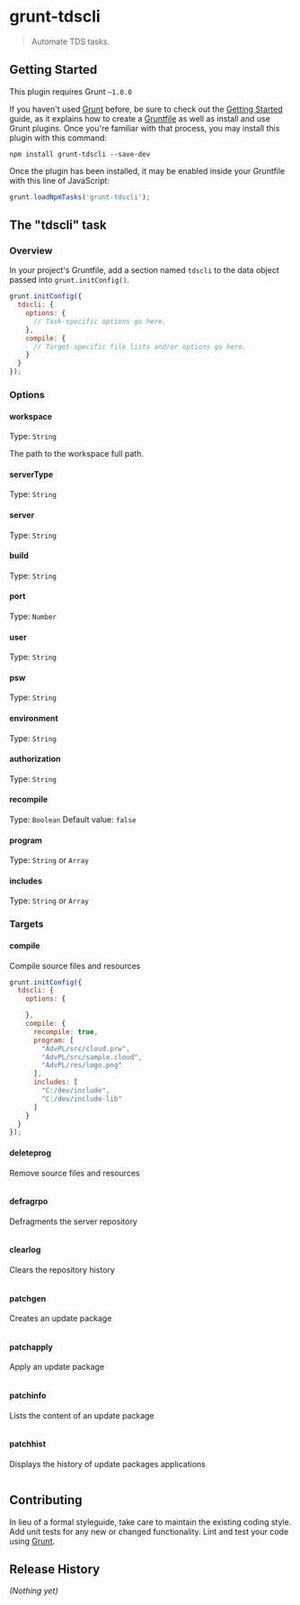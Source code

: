 # grunt-tdscli

> Automate TDS tasks.

## Getting Started
This plugin requires Grunt `~1.0.0`

If you haven't used [Grunt](http://gruntjs.com/) before, be sure to check out the [Getting Started](http://gruntjs.com/getting-started) guide, as it explains how to create a [Gruntfile](http://gruntjs.com/sample-gruntfile) as well as install and use Grunt plugins. Once you're familiar with that process, you may install this plugin with this command:

```shell
npm install grunt-tdscli --save-dev
```

Once the plugin has been installed, it may be enabled inside your Gruntfile with this line of JavaScript:

```js
grunt.loadNpmTasks('grunt-tdscli');
```

## The "tdscli" task

### Overview
In your project's Gruntfile, add a section named `tdscli` to the data object passed into `grunt.initConfig()`.

```js
grunt.initConfig({
  tdscli: {
    options: {
      // Task-specific options go here.
    },
    compile: {
      // Target-specific file lists and/or options go here.
    }
  }
});
```

### Options

#### workspace
Type: `String` 
<!---
Default value: `',  '`
-->

The path to the workspace full path.

#### serverType
Type: `String`
<!--Default value: `'AdvPL'`-->

#### server
Type: `String`

#### build
Type: `String`

#### port
Type: `Number`

#### user
Type: `String`

#### psw
Type: `String`

#### environment
Type: `String`

#### authorization
Type: `String`

#### recompile
Type: `Boolean`
Default value: `false`

#### program
Type: `String` or `Array` 

#### includes
Type: `String` or `Array`


### Targets

#### compile
Compile source files and resources

```js
grunt.initConfig({
  tdscli: {
    options: {

    },
    compile: {
      recompile: true,
      program: [
        "AdvPL/src/cloud.prw",
        "AdvPL/src/sample.cloud",
        "AdvPL/res/logo.png"
      ],
      includes: [
        "C:/dev/include",
        "C:/dev/include-lib"
      ]
    }
  }
});
```

#### deleteprog
Remove source files and resources
```js
```

#### defragrpo
Defragments the server repository
```js
```

#### clearlog
Clears the repository history
```js
```

#### patchgen
Creates an update package
```js
```

#### patchapply
Apply an update package
```js
```

#### patchinfo
Lists the content of an update package
```js
```

#### patchhist
Displays the history of update packages applications
```js
```


## Contributing
In lieu of a formal styleguide, take care to maintain the existing coding style. Add unit tests for any new or changed functionality. Lint and test your code using [Grunt](http://gruntjs.com/).


## Release History
_(Nothing yet)_
